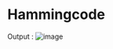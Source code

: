 # Hammingcode
Output :
![image](https://user-images.githubusercontent.com/85927700/205480372-ea59397b-9db0-4f49-acf8-7e60a09cf8d1.png)
